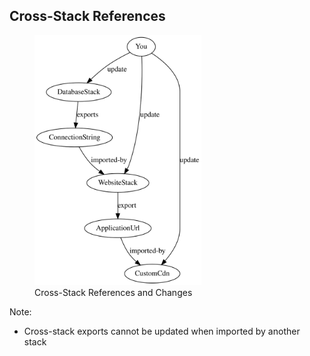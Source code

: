 ## Cross-Stack References

<figure>
  <img height="400" title="Cross-Stack References and Changes" src="images/nested-stacks/cross-stack-refs-explain.dot.svg"></img>
  <figcaption>Cross-Stack References and Changes</figcaption>
</figure>

Note:
- Cross-stack exports cannot be updated when imported by another stack

